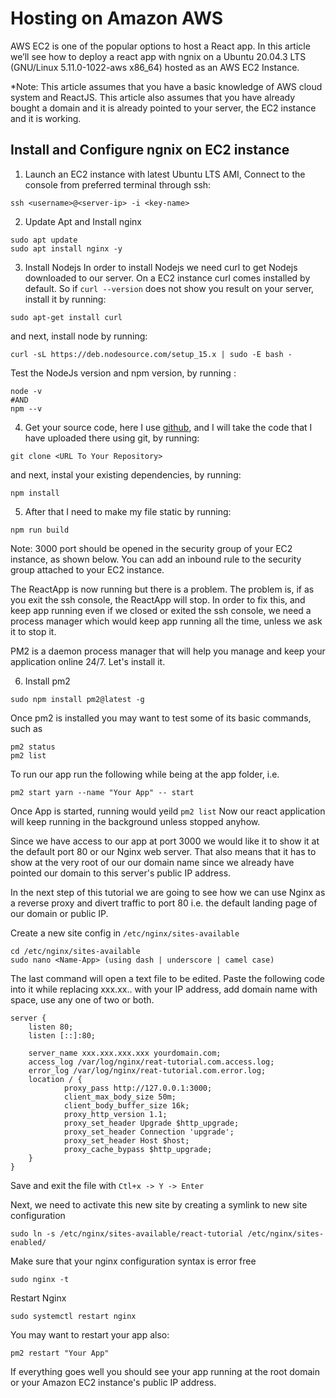 # Hosting on Amazon AWS
AWS EC2 is one of the popular options to host a React app. In this article we’ll see how to deploy a react app with ngnix on a Ubuntu 20.04.3 LTS (GNU/Linux 5.11.0-1022-aws x86_64) hosted as an AWS EC2 Instance.

*Note: This article assumes that you have a basic knowledge of AWS cloud system and ReactJS. This article also assumes that you have already bought a domain and it is already pointed to your server, the EC2 instance and it is working.

## Install and Configure ngnix on EC2 instance
1. Launch an EC2 instance with latest Ubuntu LTS AMI, Connect to the console from preferred terminal through ssh:
```
ssh <username>@<server-ip> -i <key-name>
```

2. Update Apt and Install nginx
```
sudo apt update
sudo apt install nginx -y
```

3. Install Nodejs
In order to install Nodejs we need curl to get Nodejs downloaded to our server. On a EC2 instance curl comes installed by default. So if `curl --version` does not show you result on your server, install it by running:
```
sudo apt-get install curl
```
and next, install node by running:
```
curl -sL https://deb.nodesource.com/setup_15.x | sudo -E bash -
```
Test the NodeJs version and npm version, by running :
```
node -v
#AND  
npm --v
```

4. Get your source code, here I use [github](github.com), and I will take the code that I have uploaded there using git, by running:
```
git clone <URL To Your Repository>
```
and next, instal your existing dependencies, by running:
```
npm install
```

5. After that I need to make my file static by running:
```
npm run build
```
Note: 3000 port should be opened in the security group of your EC2 instance, as shown below. You can add an inbound rule to the security group attached to your EC2 instance.

The ReactApp is now running but there is a problem. The problem is, if as you exit the ssh console, the ReactApp will stop. In order to fix this, and keep app running even if we closed or exited the ssh console, we need a process manager which would keep app running all the time, unless we ask it to stop it.

PM2 is a daemon process manager that will help you manage and keep your application online 24/7. Let's install it.

6. Install pm2
```
sudo npm install pm2@latest -g
```

Once pm2 is installed you may want to test some of its basic commands, such as
```
pm2 status
pm2 list 
```
To run our app run the following while being at the app folder, i.e. <Name App>
```
pm2 start yarn --name "Your App" -- start
```

Once App is started, running would yeild `pm2 list`
Now our react application will keep running in the background unless stopped anyhow.

Since we have access to our app at port 3000 we would like it to show it at the default port 80 or our Nginx web server. That also means that it has to show at the very root of our our domain name since we already have pointed our domain to this server's public IP address.

In the next step of this tutorial we are going to see how we can use Nginx as a reverse proxy and divert traffic to port 80 i.e. the default landing page of our domain or public IP.

Create a new site config in `/etc/nginx/sites-available`
```
cd /etc/nginx/sites-available
sudo nano <Name-App> (using dash | underscore | camel case)
```

The last command will open a text file to be edited. Paste the following code into it while replacing xxx.xx.. with your IP address, add domain name with space, use any one of two or both.
```
server {
    listen 80;
    listen [::]:80;
    
    server_name xxx.xxx.xxx.xxx yourdomain.com;
    access_log /var/log/nginx/reat-tutorial.com.access.log;                
    error_log /var/log/nginx/reat-tutorial.com.error.log;       
    location / {
            proxy_pass http://127.0.0.1:3000;
            client_max_body_size 50m;
            client_body_buffer_size 16k;
            proxy_http_version 1.1;                                              
            proxy_set_header Upgrade $http_upgrade;                              
            proxy_set_header Connection 'upgrade';                               
            proxy_set_header Host $host;                                         
            proxy_cache_bypass $http_upgrade;   
    }
}
```

Save and exit the file with `Ctl+x -> Y -> Enter`

Next, we need to activate this new site by creating a symlink to new site configuration
```
sudo ln -s /etc/nginx/sites-available/react-tutorial /etc/nginx/sites-enabled/
```
Make sure that your nginx configuration syntax is error free
```
sudo nginx -t
```
Restart Nginx
```
sudo systemctl restart nginx
```
You may want to restart your app also:
```
pm2 restart "Your App"
```
If everything goes well you should see your app running at the root domain or your Amazon EC2 instance's public IP address.
